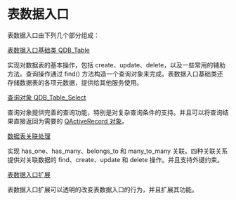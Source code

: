 # 表数据入口 #

表数据入口由下列几个部分组成：

[表数据入口基础类 QDB\_Table](QDB_Table.md)

实现对数据表的基本操作，包括 create、update、delete，以及一些常用的辅助方法。查询操作通过 find() 方法构造一个查询对象来完成。表数据入口基础类还存储数据表的各项元数据，提供给其他服务使用。

[查询对象 QDB\_Table\_Select](QDB_Table_Select.md)

查询对象提供完善的查询功能，特别是对复杂查询条件的支持。并且可以将查询结果直接返回为需要的 [QActiveRecord 对象](QDB_ActiveRecord_Abstract.md)。

[数据表关联处理](QDB_Table_Link.md)

实现 has\_one、has\_many、belongs\_to 和 many\_to\_many 关联。四种关联关系提供对关联数据的 find、create、update 和 delete 操作。并且支持外键约束。

[表数据入口扩展](QDB_Table_Extension.md)

表数据入口扩展可以透明的改变表数据入口的行为，并且扩展其功能。